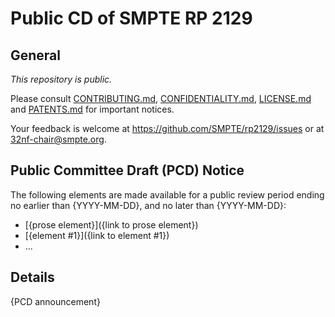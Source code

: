 # Public CD of SMPTE RP 2129

## General

_This repository is *public*._

Please consult [CONTRIBUTING.md](./CONTRIBUTING.md), [CONFIDENTIALITY.md](./CONFIDENTIALITY.md), [LICENSE.md](./LICENSE.md) and
[PATENTS.md](./PATENTS.md) for important notices.

Your feedback is welcome at https://github.com/SMPTE/rp2129/issues or at [32nf-chair@smpte.org](mailto:32nf-chair@smpte.org).

## Public Committee Draft (PCD) Notice

The following elements are made available for a public review period ending no earlier than {YYYY-MM-DD}, and no later than {YYYY-MM-DD}:

* [{prose element}]({link to prose element})
* [{element #1}]({link to element #1})
* ...

## Details

{PCD announcement}
